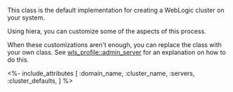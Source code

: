 This class is the default implementation for creating a WebLogic cluster on your system. 

Using hiera, you can customize some of the aspects of this process.

When these customizations aren't enough, you can replace the class with your own class. See [wls_profile::admin_server](./admin_server.html) for an explanation on how to do this.

<%- include_attributes [
  :domain_name,
  :cluster_name,
  :servers,
  :cluster_defaults,
] %>